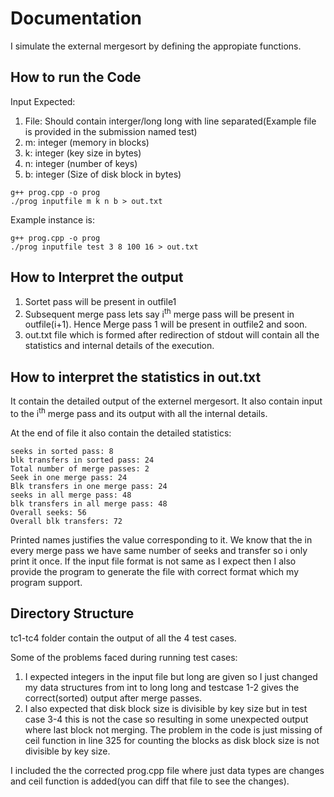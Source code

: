 # Documentation
I simulate the external mergesort by defining the appropiate functions.

## How to run the Code

Input Expected: 
1. File: Should contain interger/long long with line separated(Example file is provided in the submission named test)
2. m: integer (memory in blocks)
3. k: integer (key size in bytes)
4. n: integer (number of keys)
5. b: integer (Size of disk block in bytes)

```
g++ prog.cpp -o prog
./prog inputfile m k n b > out.txt
```

Example instance is:
```
g++ prog.cpp -o prog
./prog inputfile test 3 8 100 16 > out.txt
```

## How to Interpret the output

1. Sortet pass will be present in outfile1
2. Subsequent merge pass lets say i<sup>th</sup> merge pass will be present in outfile(i+1). Hence Merge pass 1 will be present in outfile2 and soon.
3. out.txt file which is formed after redirection of stdout will contain all the statistics and internal details of the execution.

## How to interpret the statistics in out.txt

It contain the detailed output of the externel mergesort. It also contain input to the i<sup>th</sup> merge pass and its output with all the internal details.

At the end of file it also contain the detailed statistics:

```
seeks in sorted pass: 8                 
blk transfers in sorted pass: 24       
Total number of merge passes: 2
Seek in one merge pass: 24
Blk transfers in one merge pass: 24
seeks in all merge pass: 48
blk transfers in all merge pass: 48
Overall seeks: 56
Overall blk transfers: 72
```
Printed names justifies the value corresponding to it.
We know that the in every merge pass we have same number of seeks and transfer so i only print it once.
If the input file format is not same as I expect then I also provide the program to generate the file with correct format which my program support.


## Directory Structure

tc1-tc4 folder contain the output of all the 4 test cases.

Some of the problems faced during running test cases:
1. I expected integers in the input file but long are given so I just changed my data structures from int to long long and testcase 1-2 gives the correct(sorted) output after merge passes.
2. I also expected that disk block size is divisible by key size but in test case 3-4 this is not the case so resulting in some unexpected output where last block not merging. The problem in the code is just missing of ceil function in line 325 for counting the blocks as disk block size is not divisible by key size.

I included the the corrected prog.cpp file where just data types are changes and ceil function is added(you can diff that file to see the changes).









